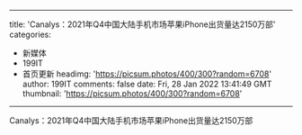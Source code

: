 
---
title: 'Canalys：2021年Q4中国大陆手机市场苹果iPhone出货量达2150万部'
categories: 
 - 新媒体
 - 199IT
 - 首页更新
headimg: 'https://picsum.photos/400/300?random=6708'
author: 199IT
comments: false
date: Fri, 28 Jan 2022 13:41:49 GMT
thumbnail: 'https://picsum.photos/400/300?random=6708'
---

<div>   
Canalys：2021年Q4中国大陆手机市场苹果iPhone出货量达2150万部  
</div>
            